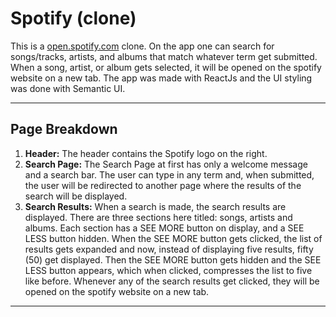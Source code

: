 # Spotify (clone)

This is a [open.spotify.com](https://open.spotify.com) clone. On the app one can search for songs/tracks, artists, and albums that match whatever term get submitted. When a song, artist, or album gets selected, it will be opened on the spotify website on a new tab. The app was made with ReactJs and the UI styling was done with Semantic UI.

---

## Page Breakdown

1. **Header:** The header contains the Spotify logo on the right.
2. **Search Page:** The Search Page at first has only a welcome message and a search bar. The user can type in any term and, when submitted, the user will be redirected to another page where the results of the search will be displayed.
3. **Search Results:** When a search is made, the search results are displayed. There are three sections here titled: songs, artists and albums. Each section has a SEE MORE button on display, and a SEE LESS button hidden. When the SEE MORE button gets clicked, the list of results gets expanded and now, instead of displaying five results, fifty (50) get displayed. Then the SEE MORE button gets hidden and the SEE LESS button appears, which when clicked, compresses the list to five like before. Whenever any of the search results get clicked, they will be opened on the spotify website on a new tab.

---
